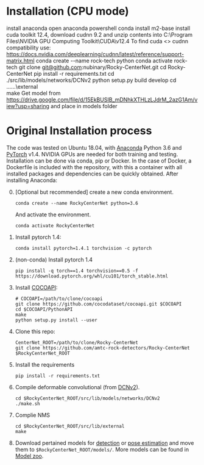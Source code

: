 # Installation (CPU mode)

install anaconda
open anaconda powershell
conda install m2-base
install cuda toolkit 12.4, download cudnn 9.2 and unzip contents into C:\Program Files\NVIDIA GPU Computing Toolkit\CUDA\v12.4
To find cuda <> cudnn compatibility use: https://docs.nvidia.com/deeplearning/cudnn/latest/reference/support-matrix.html
conda create --name rock-tech python
conda activate rock-tech
git clone git@github.com:nubinary/Rocky-CenterNet.git
cd Rocky-CenterNet
pip install -r requirements.txt
cd ./src/lib/models/networks/DCNv2
python setup.py build develop
cd ..\..\..\external\
make
Get model from https://drive.google.com/file/d/15EkBUSIB_mDNhkXTHLzLJdrM_2azG1Am/view?usp=sharing and place in models folder


# Original Installation process

The code was tested on Ubuntu 18.04, with [Anaconda](https://www.anaconda.com/download) Python 3.6 and [PyTorch]((http://pytorch.org/)) v1.4. NVIDIA GPUs are needed for both training and testing. Installation can be done via conda, pip or Docker.
In the case of Docker, a Dockerfile is included with the repository, with this a container with all installed packages and dependencies can be quickly obtained.
After installing Anaconda:

0. [Optional but recommended] create a new conda environment.

    ~~~
    conda create --name RockyCenterNet python=3.6
    ~~~
    And activate the environment.

    ~~~
    conda activate RockyCenterNet
    ~~~

1. Install pytorch 1.4:

    ~~~
    conda install pytorch=1.4.1 torchvision -c pytorch
    ~~~

1. (non-conda) Install pytorch 1.4

    ~~~
    pip install -q torch==1.4 torchvision==0.5 -f https://download.pytorch.org/whl/cu101/torch_stable.html
    ~~~

2. Install [COCOAPI](https://github.com/cocodataset/cocoapi):

    ~~~
    # COCOAPI=/path/to/clone/cocoapi
    git clone https://github.com/cocodataset/cocoapi.git $COCOAPI
    cd $COCOAPI/PythonAPI
    make
    python setup.py install --user
    ~~~

3. Clone this repo:

    ~~~
    CenterNet_ROOT=/path/to/clone/Rocky-CenterNet
    git clone https://github.com/amtc-rock-detectors/Rocky-CenterNet $RockyCenterNet_ROOT
    ~~~


4. Install the requirements

    ~~~
    pip install -r requirements.txt
    ~~~


5. Compile deformable convolutional (from [DCNv2](https://github.com/CharlesShang/DCNv2/tree/pytorch_0.4)).

    ~~~
    cd $RockyCenterNet_ROOT/src/lib/models/networks/DCNv2
    ./make.sh
    ~~~

6. Complie NMS

    ~~~
    cd $RockyCenterNet_ROOT/src/lib/external
    make
    ~~~

7. Download pertained models for [detection]() or [pose estimation]() and move them to `$RockyCenterNet_ROOT/models/`. More models can be found in [Model zoo](MODEL_ZOO.md).
